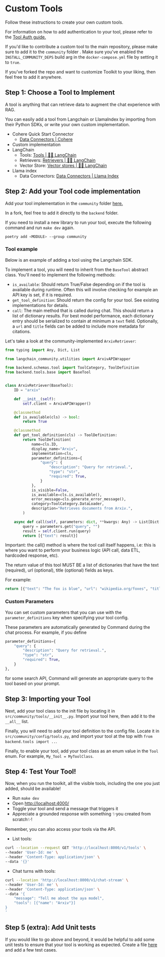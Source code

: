 # Custom Tools
Follow these instructions to create your own custom tools.

For information on how to add authentication to your tool, please refer to the [Tool Auth guide.](/docs/custom_tool_guides/tool_auth_guide.md)

If you'd like to contribute a custom tool to the main repository, please make sure to add it to the `community` folder . Make sure you've enabled the `INSTALL_COMMUNITY_DEPS` build arg in the `docker-compose.yml` file by setting it to `true`.

If you've forked the repo and want to customize Toolkit to your liking, then feel free to add it anywhere.

## Step 1: Choose a Tool to Implement
A tool is anything that can retrieve data to augment the chat experience with RAG.

You can easily add a tool from Langchain or LlamaIndex by importing from their Python SDKs, or write your own custom implementation.

- Cohere Quick Start Connector
    - [Data Connectors | Cohere](https://github.com/cohere-ai/quick-start-connectors)
- Custom implementation
- LangChain
    - Tools: [Tools | 🦜️🔗 LangChain](https://python.langchain.com/docs/integrations/tools/)
    - Retrievers: [Retrievers | 🦜️🔗 LangChain](https://python.langchain.com/docs/integrations/retrievers/)
    - Vector Store: [Vector stores | 🦜️🔗 LangChain](https://python.langchain.com/docs/integrations/vectorstores/)
- Llama index
    - Data Connectors: [Data Connectors | Llama Index](https://docs.llamaindex.ai/en/v0.9.48/api_reference/readers.html)


## Step 2: Add your Tool code implementation

Add your tool implementation in the `community` folder [here.](https://github.com/cohere-ai/cohere-toolkit/tree/main/src/community/tools)

In a fork, feel free to add it directly to the `backend` folder.

If you need to install a new library to run your tool, execute the following command and run `make dev` again.

```bash
poetry add <MODULE> --group community
```
### Tool example
Below is an example of adding a tool using the Langchain SDK.

To implement a tool, you will need to inherit from the `BaseTool` abstract class. You'll need to implement the following methods:

- `is_available`: Should return True/False depending on if the tool is available during runtime. 
    Often this will involve checking for example an API key is set, if it is required.
- `get_tool_definition`: Should return the config for your tool. See existing implementations for details.
- `call`: The main method that is called during chat. This should return a list of dictionary results.
    For best model performance, each dictionary entry should be serialized to contain at minimum a `text` field. Optionally, a `url` and `title` fields can be added to include more metadata for citations.

Let's take a look at the community-implemented `ArxivRetriever`:

```python
from typing import Any, Dict, List

from langchain_community.utilities import ArxivAPIWrapper

from backend.schemas.tool import ToolCategory, ToolDefinition
from backend.tools.base import BaseTool


class ArxivRetriever(BaseTool):
    ID = "arxiv"

    def __init__(self):
        self.client = ArxivAPIWrapper()

    @classmethod
    def is_available(cls) -> bool:
        return True

    @classmethod
    def get_tool_definition(cls) -> ToolDefinition:
        return ToolDefinition(
            name=cls.ID,
            display_name="Arxiv",
            implementation=cls,
            parameter_definitions={
                "query": {
                    "description": "Query for retrieval.",
                    "type": "str",
                    "required": True,
                }
            },
            is_visible=False,
            is_available=cls.is_available(),
            error_message=cls.generate_error_message(),
            category=ToolCategory.DataLoader,
            description="Retrieves documents from Arxiv.",
        )

    async def call(self, parameters: dict, **kwargs: Any) -> List[Dict[str, Any]]:
        query = parameters.get("query", "")
        result = self.client.run(query)
        return [{"text": result}]
```

Important: the call() method is where the tool call itself happens, i.e: this is where you want to perform your business logic (API call, data ETL, hardcoded response, etc). 

The return value of this tool MUST BE a list of dictionaries that have the text (required), url (optional), title (optional) fields as keys.

For example:
```python
return [{"text": "The fox is blue", "url": "wikipedia.org/foxes", "title": "Color of foxes"}, {..}, {..}]
```

### Custom Parameters
You can set custom parameters that you can use with the `parameter_definitions` key when specifying your tool config.

These parameters are automatically generated by Command during the chat process. For example, if you define 

```python
parameter_definitions={
    "query": {
        "description": "Query for retrieval.",
        "type": "str",
        "required": True,
    }
},
```
for some search API, Command will generate an appropriate query to the tool based on your prompt.

## Step 3: Importing your Tool

Next, add your tool class to the init file by locating it in `src/community/tools/__init__.py`. Import your tool here, then add it to the `__all__` list.

Finally, you will need to add your tool definition to the config file. Locate it in `src/community/config/tools.py`, and import your tool at the top with `from backend.tools import ..`. 

Finally, to enable your tool, add your tool class as an enum value in the `Tool` enum. For example, `My_Tool = MyToolClass`.

## Step 4: Test Your Tool!

Now, when you run the toolkit, all the visible tools, including the one you just added, should be available!

- Run `make dev`
- Open [http://localhost:4000/](http://localhost:4000/)
- Toggle your tool and send a message that triggers it
- Appreciate a grounded response with something ✨you created from scratch✨!

Remember, you can also access your tools via the API.

- List tools:

```bash
curl --location --request GET 'http://localhost:8000/v1/tools' \
--header 'User-Id: me' \
--header 'Content-Type: application/json' \
--data '{}'
```

- Chat turns with tools:

```bash
curl --location 'http://localhost:8000/v1/chat-stream' \
--header 'User-Id: me' \
--header 'Content-Type: application/json' \
--data '{
    "message": "Tell me about the aya model",
    "tools": [{"name": "Arxiv"}]
}
'
```

## Step 5 (extra): Add Unit tests

If you would like to go above and beyond, it would be helpful to add some unit tests to ensure that your tool is working as expected. Create a file [here](https://github.com/cohere-ai/cohere-toolkit/tree/main/src/community/tests/tools) and add a few test cases.
